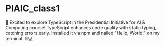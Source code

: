 # PIAIC_class1
🚀 Excited to explore TypeScript in the Presidential Initiative for AI &amp; Computing course! TypeScript enhances code quality with static typing, catching errors early. Installed it via npm and nailed "Hello, World!" on my terminal. 🌐💻
